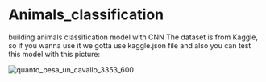 # Animals_classification
building animals classification model with CNN
The dataset is from Kaggle, so if you wanna use it we gotta use kaggle.json file 
and also you can test this model with this picture:








![quanto_pesa_un_cavallo_3353_600](https://github.com/Fatnaoui/Animals_classification/assets/135643417/34b6991b-cf3b-4ad9-b311-5fe64c8e569a)
